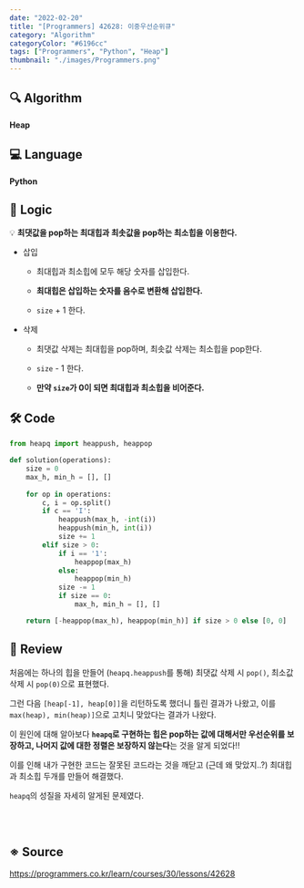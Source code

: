```yaml
---
date: "2022-02-20"
title: "[Programmers] 42628: 이중우선순위큐"
category: "Algorithm"
categoryColor: "#6196cc"
tags: ["Programmers", "Python", "Heap"]
thumbnail: "./images/Programmers.png"
---
```


## 🔍 Algorithm

**Heap**

## 💻 Language

**Python**

## 📍 Logic

💡 **최댓값을 pop하는 최대힙과 최솟값을 pop하는 최소힙을 이용한다.**

- 삽입

  - 최대힙과 최소힙에 모두 해당 숫자를 삽입한다.

  - **최대힙은 삽입하는 숫자를 음수로 변환해 삽입한다.**

  - `size` + 1 한다.

- 삭제

  - 최댓값 삭제는 최대힙을 pop하며, 최솟값 삭제는 최소힙을 pop한다.

  - `size` - 1 한다.

  - **만약 `size`가 0이 되면 최대힙과 최소힙을 비어준다.**

## 🛠 Code

```python
from heapq import heappush, heappop

def solution(operations):
    size = 0
    max_h, min_h = [], []
    
    for op in operations:
        c, i = op.split()
        if c == 'I':
            heappush(max_h, -int(i))
            heappush(min_h, int(i))
            size += 1
        elif size > 0:
            if i == '1':
                heappop(max_h)
            else:
                heappop(min_h)
            size -= 1
            if size == 0:
                max_h, min_h = [], []

    return [-heappop(max_h), heappop(min_h)] if size > 0 else [0, 0]
```

## 📝 Review

처음에는 하나의 힙을 만들어 (`heapq.heappush`를 통해) 최댓값 삭제 시 `pop()`, 최소값 삭제 시 `pop(0)`으로 표현했다.

그런 다음 `[heap[-1], heap[0]]`을 리턴하도록 했더니 틀린 결과가 나왔고, 이를 `max(heap), min(heap)]`으로 고치니 맞았다는 결과가 나왔다.

이 원인에 대해 알아보다 **`heapq`로 구현하는 힙은 pop하는 값에 대해서만 우선순위를 보장하고, 나머지 값에 대한 정렬은 보장하지 않는다**는 것을 알게 되었다!!

이를 인해 내가 구현한 코드는 잘못된 코드라는 것을 깨닫고 (근데 왜 맞았지..?) 최대힙과 최소힙 두개를 만들어 해결했다.

`heapq`의 성질을 자세히 알게된 문제였다.

<br />
<br />

## ※ Source

https://programmers.co.kr/learn/courses/30/lessons/42628
